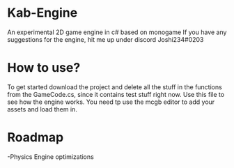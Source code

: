 # Kab-Engine
An experimental 2D game engine in c# based on monogame
If you have any suggestions for the engine, hit me up under discord Joshi234#0203

# How to use?
To get started download the project and delete all the stuff in the functions from the GameCode.cs, since it contains test stuff right now. Use this file to see how the engine works.
You need tp use the mcgb editor to add your assets and load them in.

# Roadmap
-Physics Engine optimizations
